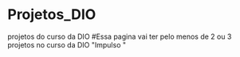 # Projetos_DIO
projetos do curso da DIO
#Essa pagina vai ter pelo menos de 2 ou 3 projetos no curso da DIO "Impulso "
